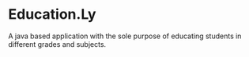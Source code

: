 # Education.Ly
 A java based application with the sole purpose of educating students in different grades and subjects.
